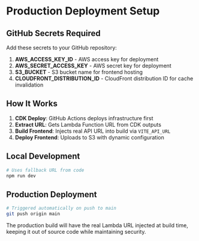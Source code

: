 # Production Deployment Setup

## GitHub Secrets Required

Add these secrets to your GitHub repository:

1. **AWS_ACCESS_KEY_ID** - AWS access key for deployment
2. **AWS_SECRET_ACCESS_KEY** - AWS secret key for deployment  
3. **S3_BUCKET** - S3 bucket name for frontend hosting
4. **CLOUDFRONT_DISTRIBUTION_ID** - CloudFront distribution ID for cache invalidation

## How It Works

1. **CDK Deploy**: GitHub Actions deploys infrastructure first
2. **Extract URL**: Gets Lambda Function URL from CDK outputs
3. **Build Frontend**: Injects real API URL into build via `VITE_API_URL`
4. **Deploy Frontend**: Uploads to S3 with dynamic configuration

## Local Development

```bash
# Uses fallback URL from code
npm run dev
```

## Production Deployment

```bash
# Triggered automatically on push to main
git push origin main
```

The production build will have the real Lambda URL injected at build time, keeping it out of source code while maintaining security.